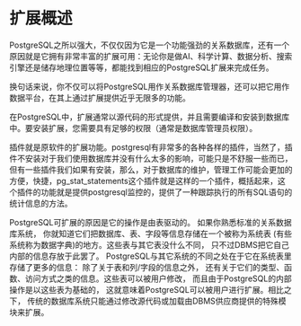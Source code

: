# 扩展概述

PostgreSQL之所以强大，不仅仅因为它是一个功能强劲的关系数据库，还有一个原因就是它拥有非常丰富的扩展可用：无论你是做AI、科学计算、数据分析、搜索引擎还是储存地理位置等等，都能找到相应的PostgreSQL扩展来完成任务。

换句话来说，你不仅可以将PostgreSQL用作关系数据库管理器，还可以把它用作数据平台，在其上通过扩展提供近乎无限多的功能。

在PostgreSQL中，扩展通常以源代码的形式提供，并且需要编译和安装到数据库中。要安装扩展，您需要具有足够的权限（通常是数据库管理员权限）。

插件就是原软件的扩展功能。postgresql有非常多的各种各样的插件，当然了，插件不安装对于我们使用数据库并没有什么太多的影响，可能只是不舒服一些而已，但有一些插件我们如果有安装，那么，对于数据库的维护，管理工作可能会更加的方便，快捷，pg_stat_statements这个插件就是这样的一个插件，概括起来，这个插件的功能就是提供postgresql监控的，提供了一种跟踪执行的所有SQL语句的统计信息的方法。


PostgreSQL可扩展的原因是它的操作是由表驱动的。 如果你熟悉标准的关系数据库系统， 你就知道它们把数据库、表、字段等信息存储在一个被称为系统表 (有些系统称为数据字典)的地方。这些表与其它表没什么不同， 只不过DBMS把它自己内部的信息存放于此罢了。 PostgreSQL与其它系统的不同之处在于它在系统表里存储了更多的信息： 除了关于表和列/字段的信息之外， 还有关于它们的类型、函数、访问方式之类的信息。这些表可以被用户修改， 而且由于PostgreSQL的内部操作是以这些表为基础的， 这就意味着PostgreSQL可以被用户进行扩展。相比之下， 传统的数据库系统只能通过修改源代码或加载由DBMS供应商提供的特殊模块来扩展。

